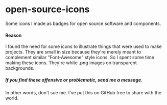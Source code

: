 # open-source-icons
Some icons I made as badges for open source software and components.

#### Reason
I found the need for some icons to illustrate things that were used to make projects. They are small in size because they're merely meant to complement similar "Font-Awesome" style icons. So I spent some time making these icons. They're white .png images on transparent backgrounds.

##### If you find these offensive or problematic, send me a message. 
In other words, don't sue me. I've put this on GitHub free to share with the world.
